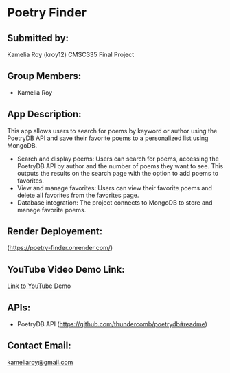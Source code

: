 # Poetry Finder

## Submitted by:
Kamelia Roy (kroy12)
CMSC335 Final Project

## Group Members:
- Kamelia Roy

## App Description:
This app allows users to search for poems by keyword or author using the PoetryDB API and save their favorite poems to a personalized list using MongoDB.

- Search and display poems: Users can search for poems, accessing the PoetryDB API by author and the number of poems they want to see. This  outputs the results on the search page with the option to add poems to favorites.
- View and manage favorites: Users can view their favorite poems and delete all favorites from the favorites page.
- Database integration: The project connects to MongoDB to store and manage favorite poems.

## Render Deployement:
(https://poetry-finder.onrender.com/)

## YouTube Video Demo Link:
[Link to YouTube Demo](https://www.youtube.com)

## APIs:
- PoetryDB API (https://github.com/thundercomb/poetrydb#readme)

## Contact Email:
kameliaroy@gmail.com

